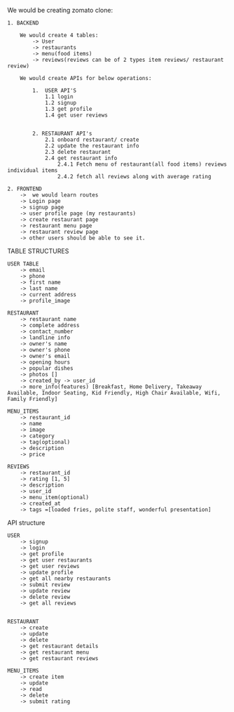 We would be creating zomato clone:

    1. BACKEND

        We would create 4 tables:   
            -> User    
            -> restaurants   
            -> menu(food items)   
            -> reviews(reviews can be of 2 types item reviews/ restaurant review)  

        We would create APIs for below operations:

            1.  USER API'S
                1.1 login 
                1.2 signup
                1.3 get profile
                1.4 get user reviews


            2. RESTAURANT API's
                2.1 onboard restaurant/ create
                2.2 update the restaurant info
                2.3 delete restaurant
                2.4 get restaurant info
                    2.4.1 Fetch menu of restaurant(all food items) reviews individual items 
                    2.4.2 fetch all reviews along with average rating

    2. FRONTEND   
        ->  we would learn routes   
        -> Login page   
        -> signup page   
        -> user profile page (my restaurants)   
        -> create restaurant page    
        -> restaurant menu page   
        -> restaurant review page   
        -> other users should be able to see it.    





TABLE STRUCTURES

    USER TABLE   
        -> email   
        -> phone   
        -> first name   
        -> last name   
        -> current address   
        -> profile_image   

    RESTAURANT   
        -> restaurant name   
        -> complete address   
        -> contact_number   
        -> landline info   
        -> owner's name   
        -> owner's phone   
        -> owner's email   
        -> opening hours   
        -> popular dishes   
        -> photos []   
        -> created_by -> user_id   
        -> more_info(features) [Breakfast, Home Delivery, Takeaway Available, Indoor Seating, Kid Friendly, High Chair Available, Wifi, Family Friendly]   

    MENU_ITEMS   
        -> restaurant_id   
        -> name   
        -> image   
        -> category   
        -> tag(optional)   
        -> description   
        -> price   

    REVIEWS   
        -> restaurant_id   
        -> rating [1, 5]  
        -> description   
        -> user_id   
        -> menu_item(optional)   
        -> created_at   
        -> tags =[loaded fries, polite staff, wonderful presentation]   


API structure

    USER   
        -> signup   
        -> login   
        -> get profile   
        -> get user restaurants   
        -> get user reviews   
        -> update profile    
        -> get all nearby restaurants   
        -> submit review   
        -> update review   
        -> delete review   
        -> get all reviews   


    RESTAURANT   
        -> create   
        -> update   
        -> delete   
        -> get restaurant details   
        -> get restaurant menu   
        -> get restaurant reviews   

    MENU_ITEMS    
        -> create item   
        -> update   
        -> read    
        -> delete   
        -> submit rating   














